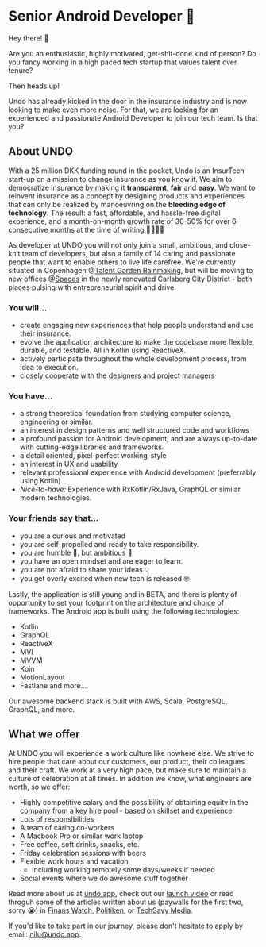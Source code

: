 # Senior Android Developer 💚
Hey there! 👋

Are you an enthusiastic, highly motivated, get-shit-done kind of person? Do you fancy working in a high paced tech startup that values talent over tenure?

Then heads up!

Undo has already kicked in the door in the insurance industry and is now looking to make even more noise. For that, we are looking for an experienced and passionate Android Developer to join our tech team. Is that you?

## About UNDO
With a 25 million DKK funding round in the pocket, Undo is an InsurTech start-up on a mission to change insurance as you know it. We aim to democratize insurance by making it **transparent**, **fair** and **easy**. We want to reinvent insurance as a concept by designing products and experiences that can only be realized by manoeuvring on the **bleeding edge of technology**. The result: a fast, affordable, and hassle-free digital experience, and a month-on-month growth rate of 30-50% for over 6 consecutive months at the time of writing 🚀🚀🚀🚀

As developer at UNDO you will not only join a small, ambitious, and close-knit team of developers, but also a family of 14 caring and passionate people that want to enable others to live life carefree. We're currently situated in Copenhagen @[Talent Garden Rainmaking](https://talentgarden.org/dk/campus/denmark/copenhagen-rainmaking/), but will be moving to new offices @[Spaces](https://www.spacesworks.com/da/koebenhavn/ny-carlsberg-vej/) in the newly renovated Carlsberg City District - both places pulsing with entrepreneurial spirit and drive.


### You will...
* create engaging new experiences that help people understand and use their insurance.
* evolve the application architecture to make the codebase more flexible, durable, and testable. All in Kotlin using ReactiveX.
* actively participate throughout the whole development process, from idea to execution.
* closely cooperate with the designers and project managers


### You have...
* a strong theoretical foundation from studying computer science, engineering or similar. 
* an interest in design patterns and well structured code and workflows
* a profound passion for Android development, and are always up-to-date with cutting-edge libraries and frameworks.
* a detail oriented, pixel-perfect working-style
* an interest in UX and usability
* relevant professional experience with Android development (preferrably using Kotlin)
* _Nice-to-have:_ Experience with RxKotlin/RxJava, GraphQL or similar modern technologies.


### Your friends say that...
* you are a curious and motivated
* you are self-propelled and ready to take responsibility. 
* you are humble 🙏, but ambitious 💪
* you have an open mindset and are eager to learn.
* you are not afraid to share your ideas 💡
* you get overly excited when new tech is released 🤓


Lastly, the application is still young and in BETA, and there is plenty of opportunity to set your footprint on the architecture and choice of frameworks. The Android app is built using the following technologies:

* Kotlin
* GraphQL
* ReactiveX
* MVI
* MVVM
* Koin
* MotionLayout
* Fastlane
and more...
 
Our awesome backend stack is built with AWS, Scala, PostgreSQL, GraphQL, and more.

## What we offer
At UNDO you will experience a work culture like nowhere else. We strive to hire people that care about our customers, our product, their colleagues and their craft. We work at a very high pace, but make sure to maintain a culture of celebration at all times. In addition we know, what engineers are worth, so we offer:
* Highly competitive salary and the possibility of obtaining equity in the company from a key hire pool - based on skillset and experience
* Lots of responsibilities
* A team of caring co-workers
* A Macbook Pro or similar work laptop
* Free coffee, soft drinks, snacks, etc.
* Friday celebration sessions with beers
* Flexible work hours and vacation
  * Including working remotely some days/weeks if needed
* Social events where we do awesome stuff together

Read more about us at [undo.app](https://undo.app), check out our [launch video](https://www.youtube.com/watch?v=CxqwPE_vcbQ) or read throguh some of the articles written about us (paywalls for the first two, sorry :sob:) in [Finans Watch](https://finanswatch.dk/secure/Finansnyt/Forsikring___Pension/Tryg/article11360655.ece), [Politiken](https://politiken.dk/rejser/art7130843/Ny-rejseforsikring-vil-ruske-op-i-forsikringsmarkedet), or [TechSavy Media](https://techsavvy.media/dansk-mastodont-og-25-millioner-i-ryggen-undo-vil-udfordre-branchen-med-gennemskuelig-forsikring-fra-mobilen/).

If you'd like to take part in our journey, please don't hesitate to apply by email: [nilu@undo.app](mailto:nilu@undo.app).
